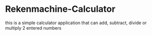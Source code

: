 # Rekenmachine-Calculator
this is a simple calculator application that can add, subtract, divide or multiply 2 entered numbers
